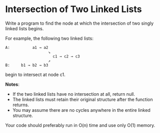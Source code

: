 # Intersection of Two Linked Lists

Write a program to find the node at which the intersection of two singly linked lists begins.

For example, the following two linked lists:
```
A:          a1 → a2
                   ↘
                     c1 → c2 → c3
                   ↗            
B:     b1 → b2 → b3
```

begin to intersect at node c1.

**Notes**:
* If the two linked lists have no intersection at all, return null.
* The linked lists must retain their original structure after the function returns.
* You may assume there are no cycles anywhere in the entire linked structure.

Your code should preferably run in O(n) time and use only O(1) memory.

